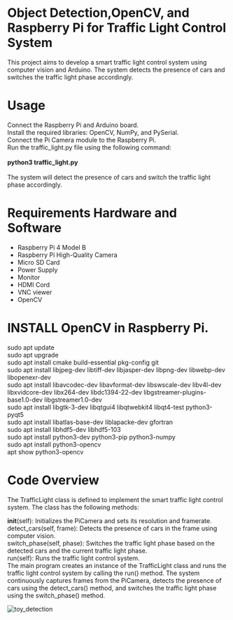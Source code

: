 #  Object Detection,OpenCV, and Raspberry Pi for Traffic Light Control System

This project aims to develop a smart traffic light control system using computer vision and Arduino. The system detects the presence of cars and switches the traffic light phase accordingly. <br />
# Usage
Connect the Raspberry Pi and Arduino board. <br />
Install the required libraries: OpenCV, NumPy, and PySerial.<br />
Connect the Pi Camera module to the Raspberry Pi.<br />
Run the traffic_light.py file using the following command:<br />
<br />
**python3 traffic_light.py** <br />
<br />
The system will detect the presence of cars and switch the traffic light phase accordingly.
# Requirements Hardware and Software
- Raspberry Pi 4 Model B  <br />
- Raspberry Pi High-Quality Camera <br />
- Micro SD Card <br />
- Power Supply <br />
- Monitor <br />
- HDMI Cord <br />
- VNC viewer <br />
- OpenCV

# INSTALL OpenCV in Raspberry Pi.
sudo apt update <br />
sudo apt upgrade <br />
sudo apt install cmake build-essential pkg-config git <br />
sudo apt install libjpeg-dev libtiff-dev libjasper-dev libpng-dev libwebp-dev libopenexr-dev <br />
sudo apt install libavcodec-dev libavformat-dev libswscale-dev libv4l-dev libxvidcore-dev libx264-dev libdc1394-22-dev libgstreamer-plugins-base1.0-dev libgstreamer1.0-dev <br />
sudo apt install libgtk-3-dev libqtgui4 libqtwebkit4 libqt4-test python3-pyqt5 <br />
sudo apt install libatlas-base-dev liblapacke-dev gfortran <br />
sudo apt install libhdf5-dev libhdf5-103 <br />
sudo apt install python3-dev python3-pip python3-numpy <br />
sudo apt install python3-opencv <br />
apt show python3-opencv <br />

# Code Overview
The TrafficLight class is defined to implement the smart traffic light control system. The class has the following methods: <br />

__init__(self): Initializes the PiCamera and sets its resolution and framerate.<br />
detect_cars(self, frame): Detects the presence of cars in the frame using computer vision.<br />
switch_phase(self, phase): Switches the traffic light phase based on the detected cars and the current traffic light phase.<br />
run(self): Runs the traffic light control system.<br />
The main program creates an instance of the TrafficLight class and runs the traffic light control system by calling the run() method. The system continuously captures frames from the PiCamera, detects the presence of cars using the detect_cars() method, and switches the traffic light phase using the switch_phase() method.<br />

![toy_detection](https://user-images.githubusercontent.com/85798077/177434860-8b693e29-af2e-4856-b60b-a2d168864f3a.jpg)
